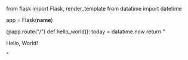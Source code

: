from flask import Flask, render_template
from datatime import datetime


app = Flask(__name__)

@app.route("/")
def hello_world():
    today = datatime.now
    return "<p>Hello, World!</p>"
